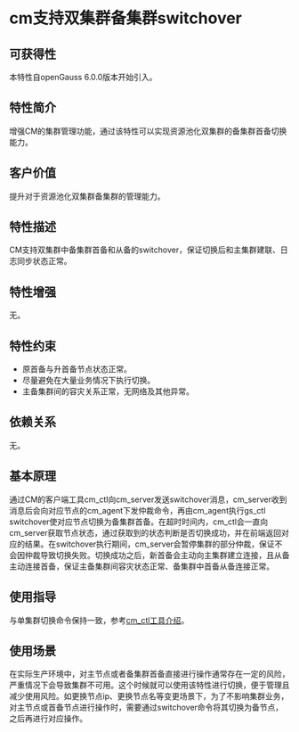 # cm支持双集群备集群switchover

## 可获得性<a name="section15406143204715"></a>

本特性自openGauss 6.0.0版本开始引入。

## 特性简介<a name="section740615433477"></a>

增强CM的集群管理功能，通过该特性可以实现资源池化双集群的备集群首备切换能力。

## 客户价值<a name="section13406743164715"></a>

提升对于资源池化双集群备集群的管理能力。

## 特性描述<a name="section16406154310471"></a>

CM支持双集群中备集群首备和从备的switchover，保证切换后和主集群建联、日志同步状态正常。

## 特性增强<a name="section1340684315478"></a>

无。

## 特性约束<a name="section06531946143616"></a>

-   原首备与升首备节点状态正常。
-   尽量避免在大量业务情况下执行切换。
-   主备集群间的容灾关系正常，无网络及其他异常。

## 依赖关系<a name="section8406643144716"></a>

无。

## 基本原理<a name="section8406461564716"></a>

通过CM的客户端工具cm_ctl向cm_server发送switchover消息，cm_server收到消息后会向对应节点的cm_agent下发仲裁命令，再由cm_agent执行gs_ctl switchover使对应节点切换为备集群首备。在超时时间内，cm_ctl会一直向cm_server获取节点状态，通过获取到的状态判断是否切换成功，并在前端返回对应的结果。在switchover执行期间，cm_server会暂停集群的部分仲裁，保证不会因仲裁导致切换失败。切换成功之后，新首备会主动向主集群建立连接，且从备主动连接首备，保证主备集群间容灾状态正常、备集群中首备从备连接正常。

## 使用指导<a name="section8445461564354"></a>

与单集群切换命令保持一致，参考[cm\_ctl工具介绍](../ToolandCommandReference/cm_ctl工具介绍.md)。

## 使用场景<a name="section8445461564132"></a>

在实际生产环境中，对主节点或者备集群首备直接进行操作通常存在一定的风险，严重情况下会导致集群不可用。这个时候就可以使用该特性进行切换，便于管理且减少使用风险。如更换节点ip、更换节点名等变更场景下，为了不影响集群业务，对主节点或首备节点进行操作时，需要通过switchover命令将其切换为备节点，之后再进行对应操作。